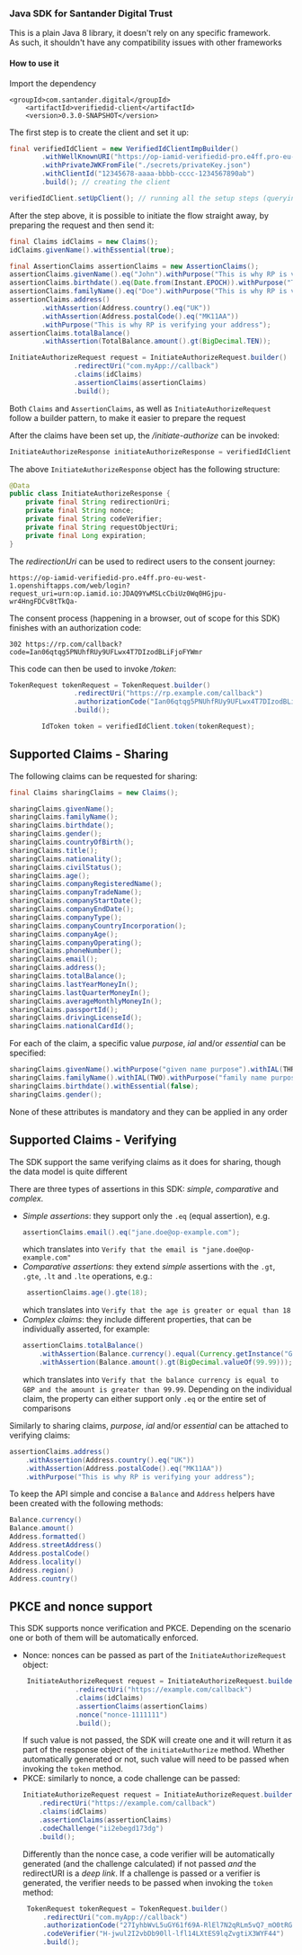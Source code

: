 ### Java SDK for Santander Digital Trust

This is a plain Java 8 library, it doesn't rely on any specific framework. <br>
As such, it shouldn't have any compatibility issues with other frameworks

#### How to use it

Import the dependency
```
<groupId>com.santander.digital</groupId>
    <artifactId>verifiedid-client</artifactId>
    <version>0.3.0-SNAPSHOT</version>
```

The first step is to create the client and set it up:

```java
final verifiedIdClient = new VerifiedIdClientImpBuilder()
        .withWellKnownURI("https://op-iamid-verifiedid-pro.e4ff.pro-eu-west-1.openshiftapps.com/.well-known/openid-configuration")
        .withPrivateJWKFromFile("./secrets/privateKey.json")
        .withClientId("12345678-aaaa-bbbb-cccc-1234567890ab")
        .build(); // creating the client

verifiedIdClient.setUpClient(); // running all the setup steps (querying the well-known endpoint and storing the public jwks)
```

After the step above, it is possible to initiate the flow straight away, by preparing the request and then send it:

```java
final Claims idClaims = new Claims();
idClaims.givenName().withEssential(true);

final AssertionClaims assertionClaims = new AssertionClaims();
assertionClaims.givenName().eq("John").withPurpose("This is why RP is verifying your name");
assertionClaims.birthdate().eq(Date.from(Instant.EPOCH)).withPurpose("This is why RP is verifying your DOB");
assertionClaims.familyName().eq("Doe").withPurpose("This is why RP is verifying your surname");
assertionClaims.address()
        .withAssertion(Address.country().eq("UK"))
        .withAssertion(Address.postalCode().eq("MK11AA"))
        .withPurpose("This is why RP is verifying your address");
assertionClaims.totalBalance()
        .withAssertion(TotalBalance.amount().gt(BigDecimal.TEN));

InitiateAuthorizeRequest request = InitiateAuthorizeRequest.builder()
                .redirectUri("com.myApp://callback")
                .claims(idClaims)
                .assertionClaims(assertionClaims)
                .build();
```

Both ```Claims``` and ```AssertionClaims```, as well as ```InitiateAuthorizeRequest``` follow a builder pattern, to make it easier to prepare the request

After the claims have been set up, the _/initiate-authorize_ can be invoked:

```java
InitiateAuthorizeResponse initiateAuthorizeResponse = verifiedIdClient.initiateAuthorize(request);
```

The above ```InitiateAuthorizeResponse``` object has the following structure:

```java
@Data
public class InitiateAuthorizeResponse {
    private final String redirectionUri;
    private final String nonce;
    private final String codeVerifier;
    private final String requestObjectUri;
    private final Long expiration;
}
```

The _redirectionUri_ can be used to redirect users to the consent journey:
```
https://op-iamid-verifiedid-pro.e4ff.pro-eu-west-1.openshiftapps.com/web/login?request_uri=urn:op.iamid.io:JDAQ9YwMSLcCbiUz0Wq0HGjpu-wr4HngFDCv8tTkQa-
```
The consent process (happening in a browser, out of scope for this SDK) finishes with an authorization code:
```
302 https://rp.com/callback?code=Ian06qtqg5PNUhfRUy9UFLwx4T7DIzodBLiFjoFYWmr
```
This code can then be used to invoke _/token_:

```java
TokenRequest tokenRequest = TokenRequest.builder()
                .redirectUri("https://rp.example.com/callback")
                .authorizationCode("Ian06qtqg5PNUhfRUy9UFLwx4T7DIzodBLiFjoFYWmr")
                .build();

        IdToken token = verifiedIdClient.token(tokenRequest);
```

## Supported Claims - Sharing
The following claims can be requested for sharing:
```java
final Claims sharingClaims = new Claims();

sharingClaims.givenName();
sharingClaims.familyName();
sharingClaims.birthdate();
sharingClaims.gender();
sharingClaims.countryOfBirth();
sharingClaims.title();
sharingClaims.nationality();
sharingClaims.civilStatus();
sharingClaims.age();
sharingClaims.companyRegisteredName();
sharingClaims.companyTradeName();
sharingClaims.companyStartDate();
sharingClaims.companyEndDate();
sharingClaims.companyType();
sharingClaims.companyCountryIncorporation();
sharingClaims.companyAge();
sharingClaims.companyOperating();
sharingClaims.phoneNumber();
sharingClaims.email();
sharingClaims.address();
sharingClaims.totalBalance();
sharingClaims.lastYearMoneyIn();
sharingClaims.lastQuarterMoneyIn();
sharingClaims.averageMonthlyMoneyIn();
sharingClaims.passportId();
sharingClaims.drivingLicenseId();
sharingClaims.nationalCardId();
```

For each of the claim, a specific value _purpose_, _ial_ and/or _essential_ can be specified:
```java
sharingClaims.givenName().withPurpose("given name purpose").withIAL(THREE).withEssential(true);
sharingClaims.familyName().withIAL(TWO).withPurpose("family name purpose");
sharingClaims.birthdate().withEssential(false);
sharingClaims.gender();
```
None of these attributes is mandatory and they can be applied in any order

## Supported Claims - Verifying

The SDK support the same verifying claims as it does for sharing, though the data model is quite different

There are three types of assertions in this SDK: _simple_, _comparative_ and _complex_.
 * *Simple assertions*:  they support only the ``.eq`` (equal assertion), e.g.
    ```java
    assertionClaims.email().eq("jane.doe@op-example.com");
    ```
   which translates into ``Verify that the email is "jane.doe@op-example.com"``
 * *Comparative assertions*: they extend _simple_ assertions with the ``.gt``, ``.gte``, ``.lt`` and ``.lte`` operations, e.g.:
   ```java
    assertionClaims.age().gte(18);
    ``` 
   which translates into ``Verify that the age is greater or equal than 18``
 * *Complex claims*: they include different properties, that can be individually asserted, for example:
    ```java
    assertionClaims.totalBalance()
        .withAssertion(Balance.currency().equal(Currency.getInstance("GBP")))
        .withAssertion(Balance.amount().gt(BigDecimal.valueOf(99.99)));
    ```
   which translates into ``Verify that the balance currency is equal to GBP and the amount is greater than 99.99``. 
   Depending on the individual claim, the property can either support only ``.eq`` or the entire set of comparisons 

Similarly to sharing claims, _purpose_, _ial_ and/or _essential_ can be attached to verifying claims:
```java
assertionClaims.address()
    .withAssertion(Address.country().eq("UK"))
    .withAssertion(Address.postalCode().eq("MK11AA"))
    .withPurpose("This is why RP is verifying your address");
```

To keep the API simple and concise a ``Balance`` and ``Address`` helpers have been created with the following methods:
```java
Balance.currency()
Balance.amount()
Address.formatted() 
Address.streetAddress()
Address.postalCode()
Address.locality()
Address.region()
Address.country()
```

## PKCE and nonce support
This SDK supports nonce verification and PKCE. Depending on the scenario one or both of them will be automatically enforced.
* Nonce: nonces can be passed as part of the ``InitiateAuthorizeRequest`` object:
   ```java
    InitiateAuthorizeRequest request = InitiateAuthorizeRequest.builder()
                .redirectUri("https://example.com/callback")
                .claims(idClaims)
                .assertionClaims(assertionClaims)
                .nonce("nonce-1111111")
                .build();
    ```
    If such value is not passed, the SDK will create one and it will return it as part of the response object of the ``initiateAuthorize`` method.
    Whether automatically generated or not, such value will need to be passed when invoking the ``token`` method.
 * PKCE: similarly to nonce, a code challenge can be passed:
   ```java
   InitiateAuthorizeRequest request = InitiateAuthorizeRequest.builder()
       .redirectUri("https://example.com/callback")
       .claims(idClaims)
       .assertionClaims(assertionClaims)
       .codeChallenge("ii2ebegd173dg")
       .build();
   ```
   Differently than the nonce case, a code verifier will be automatically generated (and the challenge calculated) if not passed *and* the redirectURI is a _deep link_. 
   If a challenge is passed or a verifier is generated, the verifier needs to be passed when invoking the ``token`` method:
   ```java
    TokenRequest tokenRequest = TokenRequest.builder()
        .redirectUri("com.myApp://callback")
        .authorizationCode("27IyhbWvL5uGY61f69A-RlEl7N2qRLm5vQ7_mO0tRGH")
        .codeVerifier("H-jwul2I2vbDb90ll-lfl14LXtES9lqZvgtiX3WYF44")
        .build();
    ```



